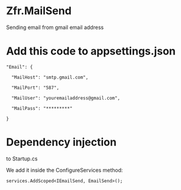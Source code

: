 # Zfr.MailSend
Sending email from gmail email address

# Add this code to appsettings.json

    "Email": {
    
      "MailHost": "smtp.gmail.com",

      "MailPort": "587",

      "MailUser": "youremailaddress@gmail.com",

      "MailPass": "*********"
    
    }

# Dependency injection

to Startup.cs

  We add it inside the ConfigureServices method:
  
    services.AddScoped<IEmailSend, EmailSend>();
